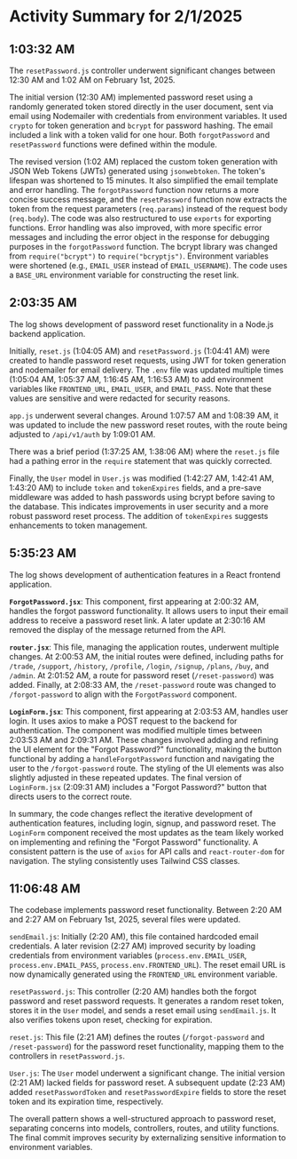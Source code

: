 # Activity Summary for 2/1/2025

## 1:03:32 AM
The `resetPassword.js` controller underwent significant changes between 12:30 AM and 1:02 AM on February 1st, 2025.

The initial version (12:30 AM) implemented password reset using a randomly generated token stored directly in the user document,  sent via email using Nodemailer with credentials from environment variables.  It used `crypto` for token generation and `bcrypt` for password hashing.  The email included a link with a token valid for one hour.  Both `forgotPassword` and `resetPassword` functions were defined within the module.


The revised version (1:02 AM) replaced the custom token generation with JSON Web Tokens (JWTs) generated using `jsonwebtoken`.  The token's lifespan was shortened to 15 minutes.  It also simplified the email template and error handling.  The `forgotPassword` function now returns a more concise success message, and the  `resetPassword`  function now extracts the token from the request parameters (`req.params`) instead of the request body (`req.body`).  The code was also restructured to use `exports` for exporting functions.  Error handling was also improved, with more specific error messages and including the error object in the response for debugging purposes in the `forgotPassword` function.  The bcrypt library was changed from `require("bcrypt")` to `require("bcryptjs")`.  Environment variables were shortened (e.g., `EMAIL_USER` instead of `EMAIL_USERNAME`).  The code uses a `BASE_URL` environment variable for constructing the reset link.


## 2:03:35 AM
The log shows development of password reset functionality in a Node.js backend application.

Initially,  `reset.js` (1:04:05 AM) and `resetPassword.js` (1:04:41 AM) were created to handle password reset requests, using JWT for token generation and nodemailer for email delivery.  The `.env` file was updated multiple times (1:05:04 AM, 1:05:37 AM, 1:16:45 AM, 1:16:53 AM) to add environment variables like `FRONTEND_URL`, `EMAIL_USER`, and `EMAIL_PASS`.  Note that these values are sensitive and were redacted for security reasons.

`app.js` underwent several changes.  Around 1:07:57 AM and 1:08:39 AM, it was updated to include the new password reset routes, with the route being adjusted to `/api/v1/auth` by 1:09:01 AM.

There was a brief period (1:37:25 AM, 1:38:06 AM)  where the `reset.js` file had a pathing error in the `require` statement that was quickly corrected.

Finally, the `User` model in `User.js` was modified (1:42:27 AM, 1:42:41 AM, 1:43:20 AM) to include `token` and `tokenExpires` fields, and a pre-save middleware was added to hash passwords using bcrypt before saving to the database.  This indicates improvements in user security and a more robust password reset process.  The addition of `tokenExpires` suggests enhancements to token management.


## 5:35:23 AM
The log shows development of authentication features in a React frontend application.

**`ForgotPassword.jsx`**:  This component, first appearing at 2:00:32 AM, handles the forgot password functionality.  It allows users to input their email address to receive a password reset link.  A later update at 2:30:16 AM removed the display of the message returned from the API.


**`router.jsx`**: This file, managing the application routes, underwent multiple changes. At 2:00:53 AM, the initial routes were defined, including paths for `/trade`, `/support`, `/history`, `/profile`, `/login`, `/signup`, `/plans`, `/buy`, and `/admin`. At 2:01:52 AM, a route for password reset (`/reset-password`) was added.  Finally, at 2:08:33 AM, the `/reset-password` route was changed to `/forgot-password`  to align with the `ForgotPassword` component.


**`LoginForm.jsx`**: This component, first appearing at 2:03:53 AM, handles user login.  It uses axios to make a POST request to the backend for authentication.  The component was modified multiple times between 2:03:53 AM and 2:09:31 AM.  These changes involved adding and refining the UI element for the "Forgot Password?" functionality,  making the button functional by adding a `handleForgotPassword` function and navigating the user to the `/forgot-password` route.  The styling of the UI elements was also slightly adjusted in these repeated updates.  The final version of `LoginForm.jsx` (2:09:31 AM) includes a "Forgot Password?" button that directs users to the correct route.

In summary, the code changes reflect the iterative development of authentication features, including login, signup, and password reset. The `LoginForm` component received the most updates as the team likely worked on implementing and refining the "Forgot Password" functionality.  A consistent pattern is the use of `axios` for API calls and  `react-router-dom` for navigation.  The styling consistently uses Tailwind CSS classes.


## 11:06:48 AM
The codebase implements password reset functionality.  Between 2:20 AM and 2:27 AM on February 1st, 2025, several files were updated.

`sendEmail.js`:  Initially (2:20 AM), this file contained hardcoded email credentials.  A later revision (2:27 AM) improved security by loading credentials from environment variables (`process.env.EMAIL_USER`, `process.env.EMAIL_PASS`, `process.env.FRONTEND_URL`). The reset email URL is now dynamically generated using the `FRONTEND_URL` environment variable.

`resetPassword.js`: This controller (2:20 AM) handles both the forgot password and reset password requests.  It generates a random reset token, stores it in the `User` model, and sends a reset email using `sendEmail.js`.  It also verifies tokens upon reset, checking for expiration.

`reset.js`: This file (2:21 AM) defines the routes (`/forgot-password` and `/reset-password`) for the password reset functionality, mapping them to the controllers in `resetPassword.js`.

`User.js`:  The `User` model underwent a significant change. The initial version (2:21 AM) lacked fields for password reset. A subsequent update (2:23 AM) added `resetPasswordToken` and `resetPasswordExpire` fields to store the reset token and its expiration time, respectively.

The overall pattern shows a well-structured approach to password reset, separating concerns into models, controllers, routes, and utility functions. The final commit improves security by externalizing sensitive information to environment variables.
